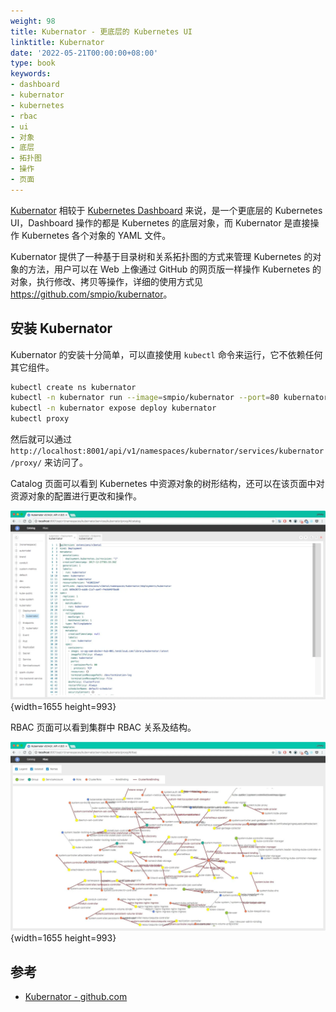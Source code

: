 ```yaml
---
weight: 98
title: Kubernator - 更底层的 Kubernetes UI
linktitle: Kubernator
date: '2022-05-21T00:00:00+08:00'
type: book
keywords:
- dashboard
- kubernator
- kubernetes
- rbac
- ui
- 对象
- 底层
- 拓扑图
- 操作
- 页面
---
```



[Kubernator](https://github.com/smpio/kubernator) 相较于 [Kubernetes Dashboard](https://github.com/smpio/kubernator) 来说，是一个更底层的 Kubernetes UI，Dashboard 操作的都是 Kubernetes 的底层对象，而 Kubernator 是直接操作 Kubernetes 各个对象的 YAML 文件。

Kubernator 提供了一种基于目录树和关系拓扑图的方式来管理 Kubernetes 的对象的方法，用户可以在 Web 上像通过 GitHub 的网页版一样操作 Kubernetes 的对象，执行修改、拷贝等操作，详细的使用方式见 <https://github.com/smpio/kubernator>。

## 安装 Kubernator

Kubernator 的安装十分简单，可以直接使用 `kubectl` 命令来运行，它不依赖任何其它组件。

```bash
kubectl create ns kubernator
kubectl -n kubernator run --image=smpio/kubernator --port=80 kubernator
kubectl -n kubernator expose deploy kubernator
kubectl proxy
```

然后就可以通过 `http://localhost:8001/api/v1/namespaces/kubernator/services/kubernator/proxy/` 来访问了。

Catalog 页面可以看到 Kubernetes 中资源对象的树形结构，还可以在该页面中对资源对象的配置进行更改和操作。

![Kubernator catalog 页面](kubernator-catalog.webp)
{width=1655 height=993}

RBAC 页面可以看到集群中 RBAC 关系及结构。

![Kubernator rbac 页面](kubernator-rbac.webp)
{width=1655 height=993}

## 参考

- [Kubernator - github.com](https://github.com/smpio/kubernator)
